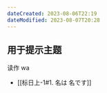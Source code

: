 ```yaml
---
dateCreated: 2023-08-06T22:19
dateModified: 2023-08-07T20:28
---
```

## 用于提示主题
读作 wa

- [[标日上-1#1. 名は 名です]]